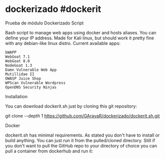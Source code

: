 # dockerizado #dockerit
Prueba de módulo
Dockerizado Script

Bash script to manage web apps using docker and hosts aliases. You can define your IP address.
Made for Kali linux, but should work it pretty fine with any debian-like linux distro.
Current available apps:

    bWAPP
    WebGoat 7.1
    WebGoat 8.0
    NodeGoat 1.3
    Damn Vulnerable Web App
    Mutillidae II
    OWASP Juice Shop
    WPScan Vulnerable Wordpress
    OpenDNS Security Ninjas

Installation

You can download dockerit.sh just by cloning this git repository:

git clone --depth 1 https://github.com/GArayaR/dockerizado/dockerit.sh.git

Docker

dockerit.sh has minimal requirements. As stated you don't have to install or build anything. You can just run it from the pulled/cloned directory. Still if you don't want to pull the GitHub repo to your directory of choice you can pull a container from dockerhub and run it:

